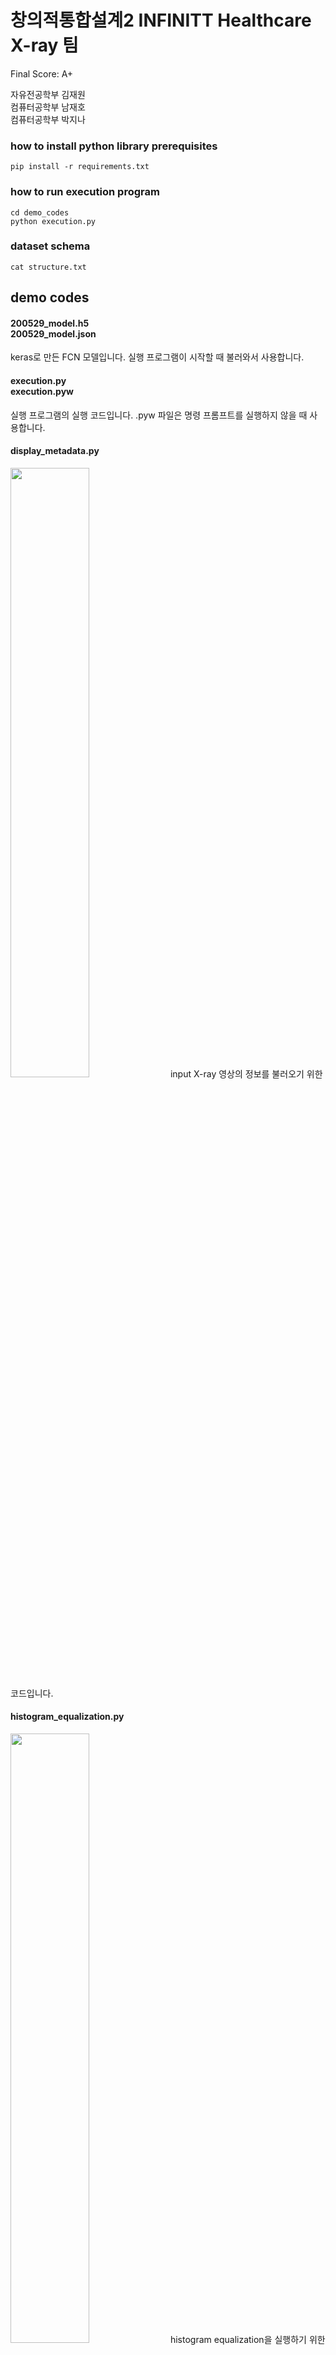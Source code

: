 # 창의적통합설계2 INFINITT Healthcare X-ray 팀 

Final Score: A+  
  
자유전공학부 김재원  
컴퓨터공학부 남재호  
컴퓨터공학부 박지나  

### how to install python library prerequisites
`pip install -r requirements.txt`

### how to run execution program
`cd demo_codes`  
`python execution.py`

### dataset schema
`cat structure.txt`

## demo codes

#### 200529_model.h5 <br/> 200529_model.json
keras로 만든 FCN 모델입니다. 실행 프로그램이 시작할 때 불러와서 사용합니다.

#### execution.py <br/> execution.pyw
실행 프로그램의 실행 코드입니다. .pyw 파일은 명령 프롬프트를 실행하지 않을 때 사용합니다.

#### display_metadata.py
<img src="https://user-images.githubusercontent.com/32262002/85721116-07787400-b72c-11ea-8418-689daa454c09.png" width="50%" height="50%">
input X-ray 영상의 정보를 불러오기 위한 코드입니다.

#### histogram_equalization.py
<img src="https://user-images.githubusercontent.com/32262002/85721362-40b0e400-b72c-11ea-9397-da94a3173fee.png" width="50%" height="50%">
histogram equalization을 실행하기 위한 코드입니다.

#### brightness_contrast_control.py
<img src="https://user-images.githubusercontent.com/32262002/85722678-7efad300-b72d-11ea-954e-712672a60efd.png" width="50%" height="50%">
영상의 밝기와 대비를 조절하기 위한 코드입니다.

#### windowing.py <br/> windowing.png
<img src="https://user-images.githubusercontent.com/32262002/85722970-c1bcab00-b72d-11ea-898c-c691ae3281c3.png" width="50%" height="50%">
영상의 windowing을 조절하기 위한 코드입니다.

#### canny_edge_detection.py
<img src="https://user-images.githubusercontent.com/32262002/85723870-9e463000-b72e-11ea-8e4e-277c16d558f3.png" width="50%" height="50%">
lung에 대해 canny edge detection으로 landmark를 찾기 위한 코드입니다.

#### black_white_windowing.py
<img src="https://user-images.githubusercontent.com/32262002/85723544-4e676900-b72e-11ea-917b-9cc7e211cbeb.png" width="50%" height="50%">
lung에 대해 windowing으로 landmark와 anatomical imaging range를 찾기 위한 코드입니다.

#### fcn.py
<img src="https://user-images.githubusercontent.com/32262002/85724487-36dcb000-b72f-11ea-9224-f35138911d78.png" width="50%" height="50%">
lung에 대해 FCN 모델을 이용하여 landmark와 anatomical imaging range를 찾기 위한 코드입니다.

#### skull_super_pixel_clustering.py
<img src="https://user-images.githubusercontent.com/32262002/85724814-891dd100-b72f-11ea-9f89-916e3eab24f0.png" width="50%" height="50%">
skull에 대해 super pixel clustering으로 landmark와 anatomical imaging range를 찾기 위한 코드입니다.

#### skull.py
<img src="https://user-images.githubusercontent.com/32262002/85725290-f16cb280-b72f-11ea-9fe5-c5cc37188f0a.png" width="50%" height="50%">
skull에 대해 windowing으로 anatomical imaging range를 찾기 위한 코드입니다.

#### plt.py
결과 출력을 위한 matplotlib.pyplot 코드를 공유하는 코드입니다.

#### make_dicom.py
head X-ray가 존재하지 않아 png, jpg 파일을 사용하여 DICOM 파일을 만들기 위한 코드입니다.

## lung ##

### fcn
#### └ predict_image
lung DICOM image에 대해 predict를 해 본 결과를 저장하는 폴더입니다.

#### └ test_result
anatomical imaging range를 찾기 위해 여러가지 방법으로 테스트해 본 코드입니다.

#### └ 200420_test256.txt ~ 200529_result.txt
4월부터 현재까지 여러 모델을 만들어 본 기록이고, `200529_model.h5`와 `200529_model.json`이 최신 버전입니다. 따라서 200420 ~ 200523 result, model은 중요하게 생각하지 않아도 됩니다. 200529_model을 어떻게 만들었는지는 200529_result.txt에 나와 있습니다. 먼저 450개의 train set, 113개의 val set, 141개의 test set으로 구성되었으며, 512 * 512 size의 image로 preprocessing된 input을 사용합니다. model의 구조는 5개의 (conv - maxpooling), 1개의 dense, 5개의 (upsampling - conv)로 구성됩니다. 전체 param의 개수는 2M 정도이고, epoch 100회에 대해 dice coefficient가 95% 이상 나왔습니다.

#### ├ preprocess_256.py <br/> └ preprocess_512.py
학습을 png image로 진행하였기 때문에 DICOM file을 불러오지는 않습니다. 불러온 이미지 파일을 256 * 256 또는 512 * 512 size의 numpy array로 바꾸어 저장합니다. 최신 버전은 512 * 512 size를 적용한 `preprocess_512.py`입니다.

#### ├ train_256.py <br/> ├ train_512.py <br/> └ train_512_v2.py
preprocess_256.py, preprocess_512.py에서 저장한 numpy array를 불러와 학습을 진행합니다. 학습에 사용되었던 주요 설정은 다음과 같습니다.  
optimizer = Adam  
metrics = [dice_coef]  
epochs = 100  
batch_size = 8  
callbacks = ReduceLROnPlateau  
learning rate = 0.2  
patience = 8  
`train_512.py`가 최신 버전이며, train_256.py는 이전해 시도해보았던 코드이고, train_512_v2.py는 시도해보았으나 실패한 코드입니다.

#### ├ predict_dicom.py <br/> └ predict.py
anatomical imaging range를 잘 찾아내는지 검사하기 위해 SIIM dataset을 이용하여 테스트하는 코드입니다. DICOM 파일과 bounding box metadata를 불러와서 landmark 추출, anatomical imaging range 계산을 마친 후 정답과 결과의 차이를 저장합니다. 그 결과의 차이로 k-fold validation을 수행합니다. `predict_dicom.py`가 최신 버전입니다.

#### └ kfold.py
predict_dicom.py에서 예측한 결과를 토대로 10-fold validation을 수행합니다. 정확도는 +- 2cm 오차 안으로 들어오는 경우 정답이라고 하였고, 벗어나는 경우 오답이라고 정의한 metric입니다.

#### ├ mask_to_img.py <br/> ├ merge_leftMask_and_rightMask.py <br/> └ xray_to_img.py
dataset을 만들기 위해 image를 전처리하는 코드입니다. 크게 중요하지 않습니다.

# X-Ray-Edge-Detection
